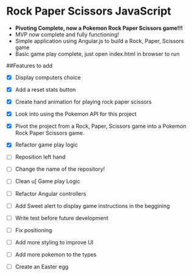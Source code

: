 # Rock Paper Scissors JavaScript

* **Pivoting Complete, now a Pokemon Rock Paper Scissors game!!!**
* MVP now complete and fully functioning!
* Simple application using Angular.js to build a Rock, Paper, Scissors game
* Basic game play complete, just open index.html in browser to run

##Features to add
* [X] Display computers choice 
* [X] Add a reset stats button 
* [X] Create hand animation for playing rock paper scissors
* [X] Look into using the Pokemon API for this project
* [X] Pivot the project from a Rock, Paper, Scissors game into a Pokemon Rock Paper Scissors game.
* [X] Refactor game play logic
* [ ] Reposition left hand
* [ ] Change the name of the repository!
* [ ] Clean u[ Game play Logic
* [ ] Refactor Angular controllers
* [ ] Add Sweet alert to display game instructions in the beggining
* [ ] Write test before future development
* [ ] Fix positioning 
* [ ] Add more styling to improve UI
* [ ] Add more pokemon to the types 
* [ ] Create an Easter egg




